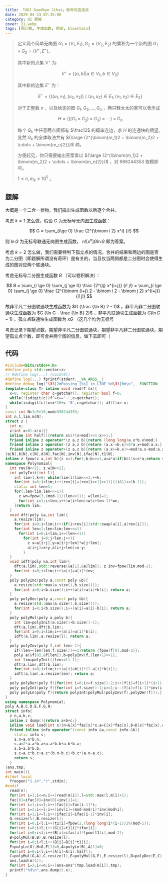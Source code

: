 ```yaml
---
title: 「UOJ Goodbye Jihai」新年的追逐战
date: 2020-04-23 07:35:00
category: OI 题解
cover: 31.webp
tags: [图计数, 生成函数, 期望, bluestain]
---
```


> 定义两个简单无向图 $G_{1} =( V_{1} , E_{1}) , G_{2} =( V_{2} , E_{2})$ 的乘积为一个新的图 $G_{1} \times G_{2} =\left( V^{\star} , E^{\star} \right)$。
> 
> 其中新的点集 $V^{\star}$ 为:
> 
> $$
> V^{\star} = \left\{ {(a, b)| a \in V_{1}, b \in V_{2} }\right\}
> $$
> 
> 其中新的边集 $E^{\star}$ 为：
> 
> $$
> E^{\star} =\left\{\left(( u_{1} , v_{1}) , ( u_{2} , v_{2})\right) \mid ( u_{1} , u_{2}) \in E_{1}, ( v_{1} , v_{2}) \in E_{2}\right\}
> $$
> 
> 对于正整数 $n$ ，以及给定的图 $G_{1} , G_{2} , \dotsc , G_{n}$ ，两只鞋太太的家可以表示成
> 
> $$
> H = (((G_1 \times G_2) \times G_3) \times \cdots) \times G_n
> $$
> 
> 每个 $G_k$ 中任意两点间都有 $\frac12$ 的概率连边，求 $H$ 的连通块的期望。显然 $G_k$ 的全体取法共有 ${\large {2^{\binom{m_1}2 + \binom{m_2}2 + \cdots + \binom{m_n}2}}}$ 种。
> 
> 方便起见，你只需要输出答案乘以 ${\large {2^{\binom{m_1}2 + \binom{m_2}2 + \cdots + \binom{m_n}2}}}$ ，对 $998244353$ 取模即可。
> 
> $1\le n, m_k\le 10^5$ 。

<!--more-->

## 题解

大概是一个二合一状物，我们搞出生成函数以后逐个合并。

考虑 $k=1$ 怎么做，假设 $G$ 为无标号无向图生成函数：

$$
G = \sum_{i\ge 0} \frac {2^{\binom i 2} x^i} {i!}
$$

则 $\ln G$ 为无标号联通无向图生成函数， $n! [x^n] G \ln G$ 即为答案。

考虑 $k=2$ 怎么做，我们需要特判下孤立点的情况。合并的结果和两边的图是否为二分图（即题解所谓没有奇环）是有关的，当且仅当两侧都是二分图时会使得生成的图对应两个联通块。

考虑无标号二分图生成函数 $B$ （可以卷积解决）：

$$
B = \sum_{i \ge 0} \sum_{j \ge 0} \frac {2^{ij} x^{i+j}} {i! j!} = \sum_{i \ge 0} \sum_{j \ge 0} \frac {2^{\binom {i+j} 2 - \binom  i 2 - \binom j 2} x^{i+j}} {i! j!}
$$

故非平凡二分图联通块生成函数为 $G (\frac {\ln B} 2 - 1)$ ，非平凡非二分图联通块生成函数为 $G (\ln G - \frac {\ln B} 2)$ ，非平凡联通块生成函数为 $G (\ln G - 1)$ 。孤立点联通块生成函数为 $x G$ （这几个均为无标号

考虑记录下期望点数，期望非平凡二分图联通块，期望非平凡非二分图联通块，期望孤立点个数，即可合并两个图的信息，做下去即可（

## 代码

```cpp
#include<bits/stdc++.h>
#define poly std::vector<z>
// #define log(...) (void(0))
#define log(...) fprintf(stderr,__VA_ARGS__)
#define debug log("\33[2mPassing [%s] in LINE %d\33[0m\n",__FUNCTION__,__LINE__);
template<class T> inline void read(T &x){
  x=0; register char c=getchar(); register bool f=0;
  while(!isdigit(c))f^=c=='-',c=getchar();
  while(isdigit(c))x=x*10+c-'0',c=getchar(); if(f)x=-x;
}
const int N=1e5+10,mod=998244353;
int n,l,lim,m[N];
struct z {
  int x;
  z(int x=0):x(x){}
  inline int half(){return x&1?(x+mod)>>1:x>>1;}
  friend inline z operator*(z a,z b){return (long long)a.x*b.x%mod;}
  friend inline z operator-(z a,z b){return (a.x-=b.x)<0?a.x+mod:a.x;}
  friend inline z operator+(z a,z b){return (a.x+=b.x)>=mod?a.x-mod:a.x;}
}a[N],b[N],c[N],d[N],fac[N],inv[N],ifac[N],t1[N];
inline z fpow(z a,int b){z s=1;for(;b;b>>=1,a=a*a)if(b&1)s=s*a;return s;}
namespace Polynomial{
  int rev[N<<2]; z w[N<<2];
  int polyInit(int l){
    int lim=1,k=0; while(lim<l)lim<<=1,++k;
    for(int i=0;i<lim;i++)rev[i]=(rev[i>>1]>>1)|((i&1)<<(k-1));
    static int len=1;
    for(;len<lim;len<<=1){
      z wn=fpow(3,(mod-1)/(len<<1)); w[len]=1;
      for(int i=1;i<len;i++)w[i+len]=w[i+len-1]*wn;
    }return lim;
  }
  void dft(poly &a,int lim){ 
    a.resize(lim);
    for(int i=0;i<lim;i++)if(i<rev[i])std::swap(a[i],a[rev[i]]);
    for(int len=1;len<lim;len<<=1)
      for(int i=0;i<lim;i+=(len<<1))
        for(int j=0;j<len;j++){
          z x=a[i+j],y=a[i+j+len]*w[j+len];
          a[i+j]=x+y,a[i+j+len]=x-y;
        }
  }
  void idft(poly &a,int lim){
    dft(a,lim),std::reverse(&a[1],&a[lim]); z inv=fpow(lim,mod-2);
    for(int i=0;i<lim;i++)a[i]=a[i]*inv;
  }
  poly polyInc(poly a,const poly &b){
    a.resize(std::max(a.size(),b.size()));
    for(int i=0;i<b.size();i++)a[i]=a[i]+b[i]; return a;
  }
  poly polyDec(poly a,const poly &b){
    a.resize(std::max(a.size(),b.size()));
    for(int i=0;i<b.size();i++)a[i]=a[i]-b[i]; return a;
  }
  poly polyMul(poly a,poly b){
    int lim=polyInit(a.size()+b.size()-1);
    dft(a,lim),dft(b,lim);
    for(int i=0;i<lim;i++)a[i]=a[i]*b[i];
    idft(a,lim),a.resize(l); return a;
  }
  poly polyInv(poly f,int len=-1){
    if((len=~len?len:f.size())==1)return {fpow(f[0],mod-2)};
    poly a(&f[0],&f[len]),b=polyInv(f,(len+1)>>1);
    int lim=polyInit((len<<1)-1);
    dft(a,lim),dft(b,lim);
    for(int i=0;i<lim;i++)a[i]=b[i]*(2-a[i]*b[i]);
    idft(a,lim),a.resize(len); return a;
  }
  poly polyDer(poly f){for(int i=0;i<=f.size()-2;i++)f[i]=f[i+1]*(i+1); *--f.end()=0; return f;}
  poly polyInt(poly f){for(int i=f.size()-1;i>=1;i--)f[i]=f[i-1]*inv[i]; *f.begin()=0; return f;}
  poly polyLn(poly f){return polyInt(polyMul(polyInv(f),polyDer(f)));}
}
using namespace Polynomial;
poly A,B,C,D,E,F,G,H;
struct info{
  z n,a,b,c;
  inline z dump(){return a+b+c;}
  inline void load(int x){n=G[x]*fac[x]*x,a=C[x]*fac[x],b=D[x]*fac[x],c=G[x-1]*fac[x];}
  friend inline info operator^(const info &a,const info &b){
    static info s;
    s.n=a.n*b.n;
    s.a=2*a.a*b.a+a.a*b.b+a.b*b.a;
    s.b=a.b*b.b;
    s.c=a.c*b.c+a.c*(b.n-b.c)+b.c*(a.n-a.c);
    return s;
  }
}ans,tmp;
int main(){
#ifdef local
  freopen("1.in","r",stdin);
#endif
  read(n);
  for(int i=1;i<=n;i++)read(m[i]),l=std::max(l,m[i]+1);
  fac[0]=ifac[0]=inv[0]=inv[1]=1;
  for(int i=1;i<=l;i++)fac[i]=fac[i-1]*i;
  for(int i=2;i<=l;i++)inv[i]=(mod-mod/i)*inv[mod%i];
  for(int i=1;i<=l;i++)ifac[i]=ifac[i-1]*inv[i];
  G.resize(l),B.resize(l);
  for(int i=0;i<l;i++)t1[i]=fpow(2,(long long)i*(i-1)/2%(mod-1));
  for(int i=0;i<l;i++)G[i]=t1[i]*ifac[i];
  for(int i=0;i<l;i++)B[i]=ifac[i]*fpow(t1[i],mod-2);
  B=polyMul(B,B),B.resize(l);
  for(int i=0;i<l;i++)B[i]=B[i]*t1[i];
  F=polyLn(G),H=G,F[1]=0,A=polyLn(B),A[1]=0;
  for(int i=0;i<l;i++)A[i]=A[i].half();
  C=polyMul(G,A),C.resize(l),E=polyMul(G,F),E.resize(l),D=polyDec(E,C);
  ans.load(m[1]);
  for(int i=2;i<=n;i++)ans=ans^(tmp.load(m[i]),tmp);
  printf("%d\n",ans.dump().x);
}
```